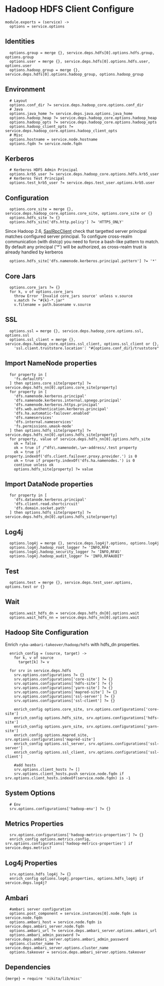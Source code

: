 
# Hadoop HDFS Client Configure

    module.exports = (service) ->
      options = service.options

## Identities

      options.group = merge {}, service.deps.hdfs[0].options.hdfs.group, options.group
      options.user = merge {}, service.deps.hdfs[0].options.hdfs.user, options.user
      options.hadoop_group = merge {}, service.deps.hdfs[0].options.hadoop_group, options.hadoop_group

## Environment

      # Layout
      options.conf_dir ?= service.deps.hadoop_core.options.conf_dir
      # Java
      options.java_home ?= service.deps.java.options.java_home
      options.hadoop_heap ?= service.deps.hadoop_core.options.hadoop_heap
      options.hadoop_opts ?= service.deps.hadoop_core.options.hadoop_opts
      options.hadoop_client_opts ?= service.deps.hadoop_core.options.hadoop_client_opts
      # Misc
      options.hostname = service.node.hostname
      options.fqdn ?= service.node.fqdn

## Kerberos

      # Kerberos HDFS Admin Principal
      options.krb5_user ?= service.deps.hadoop_core.options.hdfs.krb5_user
      # Kerberos Test Principal
      options.test_krb5_user ?= service.deps.test_user.options.krb5.user

## Configuration

      options.core_site = merge {}, service.deps.hadoop_core.options.core_site, options.core_site or {}
      options.hdfs_site ?= {}
      options.hdfs_site['dfs.http.policy'] ?= 'HTTPS_ONLY'

Since Hadoop 2.6, [SaslRpcClient](https://issues.apache.org/jira/browse/HDFS-7546) check
that targetted server principal matches configured server principal.
To configure cross-realm communication (with distcp) you need to force a bash-like pattern
to match. By default any principal ('*') will be authorized, as cross-realm trust
is already handled by kerberos

      options.hdfs_site['dfs.namenode.kerberos.principal.pattern'] ?= '*'

## Core Jars

      options.core_jars ?= {}
      for k, v of options.core_jars
        throw Error 'Invalid core_jars source' unless v.source
        v.match ?= "#{k}-*.jar"
        v.filename = path.basename v.source

## SSL
    
      options.ssl = merge {}, service.deps.hadoop_core.options.ssl, options.ssl
      options.ssl_client = merge {}, service.deps.hadoop_core.options.ssl_client, options.ssl_client or {},
        'ssl.client.truststore.location': "#{options.conf_dir}/truststore"

## Import NameNode properties

      for property in [
        'fs.defaultFS'
      ] then options.core_site[property] ?= service.deps.hdfs_nn[0].options.core_site[property]
      for property in [
        'dfs.namenode.kerberos.principal'
        'dfs.namenode.kerberos.internal.spnego.principal'
        'dfs.namenode.kerberos.https.principal'
        'dfs.web.authentication.kerberos.principal'
        'dfs.ha.automatic-failover.enabled'
        'dfs.nameservices'
        'dfs.internal.nameservices'
        'fs.permissions.umask-mode'
      ] then options.hdfs_site[property] ?= service.deps.hdfs_nn[0].options.hdfs_site[property]
      for property, value of service.deps.hdfs_nn[0].options.hdfs_site
        ok = false
        ok = true if /^dfs\.namenode\.\w+-address/.test property
        ok = true if property.indexOf('dfs.client.failover.proxy.provider.') is 0
        ok = true if property.indexOf('dfs.ha.namenodes.') is 0
        continue unless ok
        options.hdfs_site[property] ?= value

## Import DataNode properties

      for property in [
        'dfs.datanode.kerberos.principal'
        'dfs.client.read.shortcircuit'
        'dfs.domain.socket.path'
      ] then options.hdfs_site[property] ?= service.deps.hdfs_dn[0].options.hdfs_site[property]

## Log4j

      options.log4j = merge {}, service.deps.log4j?.options, options.log4j
      options.log4j.hadoop_root_logger ?= 'INFO,RFA'
      options.log4j.hadoop_security_logger ?= 'INFO,RFAS'
      options.log4j.hadoop_audit_logger ?= 'INFO,RFAAUDIT'

## Test

      options.test = merge {}, service.deps.test_user.options, options.test or {}

## Wait

      options.wait_hdfs_dn = service.deps.hdfs_dn[0].options.wait
      options.wait_hdfs_nn = service.deps.hdfs_nn[0].options.wait

## Hadoop Site Configuration
Enrich `ryba-ambari-takeover/hadoop/hdfs` with hdfs_dn properties.
  
      enrich_config = (source, target) ->
        for k, v of source
          target[k] ?= v
          
      for srv in service.deps.hdfs
        srv.options.configurations ?= {}
        srv.options.configurations['core-site'] ?= {}
        srv.options.configurations['hdfs-site'] ?= {}
        srv.options.configurations['yarn-site'] ?= {}
        srv.options.configurations['mapred-site'] ?= {}
        srv.options.configurations['ssl-server'] ?= {}
        srv.options.configurations['ssl-client'] ?= {}
      
        enrich_config options.core_site, srv.options.configurations['core-site']
        enrich_config options.hdfs_site, srv.options.configurations['hdfs-site']
        enrich_config options.yarn_site, srv.options.configurations['yarn-site']
        enrich_config options.mapred_site, srv.options.configurations['mapred-site']
        enrich_config options.ssl_server, srv.options.configurations['ssl-server']
        enrich_config options.ssl_client, srv.options.configurations['ssl-client']
      
        #add hosts
        srv.options.client_hosts ?= []
        srv.options.client_hosts.push service.node.fqdn if srv.options.client_hosts.indexOf(service.node.fqdn) is -1

## System Options

      # Env
      srv.options.configurations['hadoop-env'] ?= {}

## Metrics Properties

      srv.options.configurations['hadoop-metrics-properties'] ?= {}
      enrich_config options.metrics.config, srv.options.configurations['hadoop-metrics-properties'] if service.deps.metrics?

## Log4j Properties

      srv.options.hdfs_log4j ?= {}
      enrich_config options.log4j.properties, options.hdfs_log4j if service.deps.log4j?

## Ambari

      #ambari server configuration
      options.post_component = service.instances[0].node.fqdn is service.node.fqdn
      options.ambari_host = service.node.fqdn is service.deps.ambari_server.node.fqdn
      options.ambari_url ?= service.deps.ambari_server.options.ambari_url
      options.ambari_admin_password ?= service.deps.ambari_server.options.ambari_admin_password
      options.cluster_name ?= service.deps.ambari_server.options.cluster_name
      options.takeover = service.deps.ambari_server.options.takeover

## Dependencies

    {merge} = require 'nikita/lib/misc'
